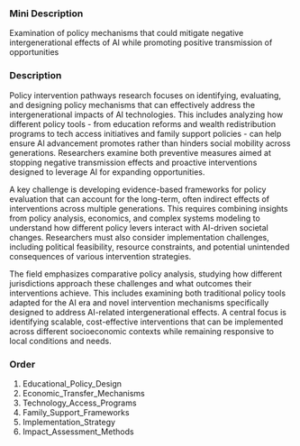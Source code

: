 ### Mini Description

Examination of policy mechanisms that could mitigate negative intergenerational effects of AI while promoting positive transmission of opportunities

### Description

Policy intervention pathways research focuses on identifying, evaluating, and designing policy mechanisms that can effectively address the intergenerational impacts of AI technologies. This includes analyzing how different policy tools - from education reforms and wealth redistribution programs to tech access initiatives and family support policies - can help ensure AI advancement promotes rather than hinders social mobility across generations. Researchers examine both preventive measures aimed at stopping negative transmission effects and proactive interventions designed to leverage AI for expanding opportunities.

A key challenge is developing evidence-based frameworks for policy evaluation that can account for the long-term, often indirect effects of interventions across multiple generations. This requires combining insights from policy analysis, economics, and complex systems modeling to understand how different policy levers interact with AI-driven societal changes. Researchers must also consider implementation challenges, including political feasibility, resource constraints, and potential unintended consequences of various intervention strategies.

The field emphasizes comparative policy analysis, studying how different jurisdictions approach these challenges and what outcomes their interventions achieve. This includes examining both traditional policy tools adapted for the AI era and novel intervention mechanisms specifically designed to address AI-related intergenerational effects. A central focus is identifying scalable, cost-effective interventions that can be implemented across different socioeconomic contexts while remaining responsive to local conditions and needs.

### Order

1. Educational_Policy_Design
2. Economic_Transfer_Mechanisms
3. Technology_Access_Programs
4. Family_Support_Frameworks
5. Implementation_Strategy
6. Impact_Assessment_Methods
